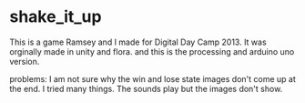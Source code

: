 shake_it_up
===========
This is a game Ramsey and I made for Digital Day Camp 2013. 
It was orginally made in unity and flora. and this is the processing and arduino uno version. 

problems: I am not sure why the win and lose state images don't come up at the end. 
I tried many things. 
The sounds play but the images don't show. 
